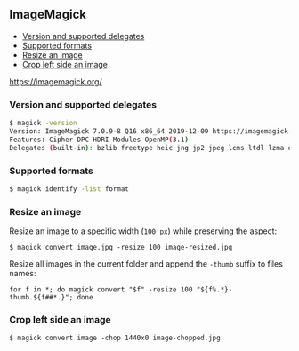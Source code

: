 ## ImageMagick

<!-- MarkdownTOC -->

- [Version and supported delegates](#version-and-supported-delegates)
- [Supported formats](#supported-formats)
- [Resize an image](#resize-an-image)
- [Crop left side an image](#crop-left-side-an-image)

<!-- /MarkdownTOC -->

<https://imagemagick.org/>

### Version and supported delegates

``` sh
$ magick -version
Version: ImageMagick 7.0.9-8 Q16 x86_64 2019-12-09 https://imagemagick.org
Features: Cipher DPC HDRI Modules OpenMP(3.1)
Delegates (built-in): bzlib freetype heic jng jp2 jpeg lcms ltdl lzma openexr png tiff webp xml zlib
```

### Supported formats

``` sh
$ magick identify -list format
```

### Resize an image

Resize an image to a specific width (`100 px`) while preserving the aspect:

```
$ magick convert image.jpg -resize 100 image-resized.jpg
```

Resize all images in the current folder and append the `-thumb` suffix to files names:

```
for f in *; do magick convert "$f" -resize 100 "${f%.*}-thumb.${f##*.}"; done
```

### Crop left side an image

```
$ magick convert image -chop 1440x0 image-chopped.jpg
```
